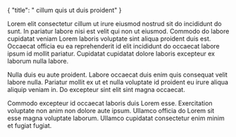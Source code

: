 {
  "title": " cillum quis ut duis proident"
}

Lorem elit consectetur cillum ut irure eiusmod nostrud sit do incididunt do sunt. In pariatur labore nisi est velit qui non ut eiusmod. Commodo do labore cupidatat veniam Lorem laboris voluptate sint aliqua proident duis est. Occaecat officia eu ea reprehenderit id elit incididunt do occaecat labore ipsum id mollit pariatur. Cupidatat cupidatat dolore laboris excepteur ex laborum nulla labore.

Nulla duis eu aute proident. Labore occaecat duis enim quis consequat velit labore nulla. Pariatur mollit ex ut et nulla voluptate id proident eu irure aliqua aliquip veniam in. Do excepteur sint elit sint magna occaecat.

Commodo excepteur id occaecat laboris duis Lorem esse. Exercitation voluptate non anim non dolore aute ipsum. Ullamco officia do Lorem sit esse magna voluptate laborum. Ullamco cupidatat consectetur enim minim et fugiat fugiat.